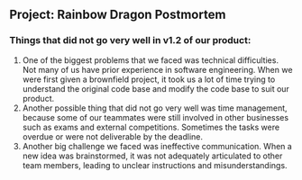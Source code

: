 ## Project: Rainbow Dragon Postmortem
### **Things that did not go very well in v1.2 of our product:**
1. One of the biggest problems that we faced was technical difficulties. Not many of us have prior experience in software engineering.
When we were first given a brownfield project, it took us a lot of time trying to understand the original code base and modify the code base to suit our product.
2. Another possible thing that did not go very well was time management, because some of our teammates were still involved in other businesses such as exams and external competitions.
Sometimes the tasks were overdue or were not deliverable by the deadline.
3. Another big challenge we faced was ineffective communication. When a new idea was brainstormed, it was not adequately articulated to other team members, leading to unclear instructions and misunderstandings.

